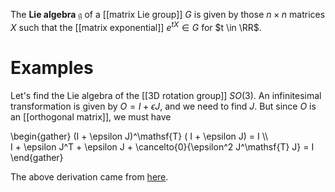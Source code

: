 The **Lie algebra** $\mathfrak{g}$ of a [[matrix Lie group]] $G$ is given by those $n \times n$ matrices $X$ such that the [[matrix exponential]] $e^{tX} \in G$ for $t \in \RR$. 

# Examples

Let's find the Lie algebra of the [[3D rotation group]] $SO(3)$. An infinitesimal transformation is given by $O = I + \epsilon J$, and we need to find $J$. But since $O$ is an [[orthogonal matrix]], we must have

\begin{gather}
(I + \epsilon J)^\mathsf{T} ( I + \epsilon J) = I \\\\\
I + \epsilon J^T + \epsilon J + \cancelto{0}{\epsilon^2 J^\mathsf{T} J} = I
\end{gather}

The above derivation came from [here](http://jakobschwichtenberg.com/naive-introduction-lie-theory/).